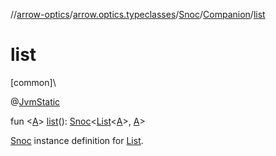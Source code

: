 //[arrow-optics](../../../../index.md)/[arrow.optics.typeclasses](../../index.md)/[Snoc](../index.md)/[Companion](index.md)/[list](list.md)

# list

[common]\

@[JvmStatic](https://kotlinlang.org/api/latest/jvm/stdlib/kotlin.jvm/-jvm-static/index.html)

fun &lt;[A](list.md)&gt; [list](list.md)(): [Snoc](../index.md)&lt;[List](https://kotlinlang.org/api/latest/jvm/stdlib/kotlin.collections/-list/index.html)&lt;[A](list.md)&gt;, [A](list.md)&gt;

[Snoc](../index.md) instance definition for [List](https://kotlinlang.org/api/latest/jvm/stdlib/kotlin.collections/-list/index.html).
